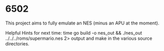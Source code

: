 # 6502
This project aims to fully emulate an NES (minus an APU at the moment).

Helpful Hints for next time:
time go build -o nes_out && ./nes_out ../../../roms/supermario.nes 2> output
and make in the various source directories.
